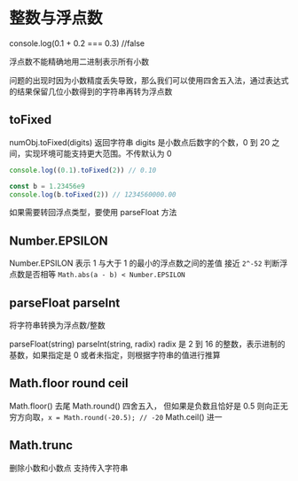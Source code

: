 # 整数与浮点数

console.log(0.1 + 0.2 === 0.3) //false

浮点数不能精确地用二进制表示所有小数

问题的出现时因为小数精度丢失导致，那么我们可以使用四舍五入法，通过表达式的结果保留几位小数得到的字符串再转为浮点数

## toFixed

numObj.toFixed(digits) 返回字符串
digits 是小数点后数字的个数，0 到 20 之间，实现环境可能支持更大范围。不传默认为 0

```ts
console.log((0.1).toFixed(2)) // 0.10

const b = 1.23456e9
console.log(b.toFixed(2)) // 1234560000.00
```

如果需要转回浮点类型，要使用 parseFloat 方法

## Number.EPSILON

Number.EPSILON 表示 1 与大于 1 的最小的浮点数之间的差值
接近 `2^-52`
判断浮点数是否相等 `Math.abs(a - b) < Number.EPSILON`

## parseFloat parseInt

将字符串转换为浮点数/整数

parseFloat(string)
parseInt(string, radix) radix 是 2 到 16 的整数，表示进制的基数，如果指定是 0 或者未指定，则根据字符串的值进行推算

## Math.floor round ceil

Math.floor() 去尾
Math.round() 四舍五入， 但如果是负数且恰好是 0.5 则向正无穷方向取，`x = Math.round(-20.5); // -20`
Math.ceil() 进一

## Math.trunc

删除小数和小数点 支持传入字符串
